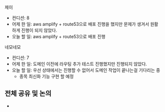 
제이
- 컨디션: 8
- 어제 한 일: aws amplify + route53으로 배포 진행을 했지만 문제가 생겨서 원활하게 진행이 되지 않았다.
- 오늘 할 일: aws amplify + route53으로 배포 진행

네모네모
- 컨디션: 7
- 어제 한 일: 도메인 이전에 라우팅 추가 테스트 진행했지만 진행되지 않았다.
- 오늘 할 일: 우선 상태에서는 진행할 수 없어서 도메인 작업이 끝나는걸 기다리는 중
	- 종목 최신화 기능 구현 할 예정

## 전체 공유 및 논의
- 
